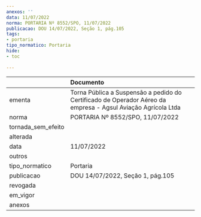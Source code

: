 ```yaml
---
anexos: ''
data: 11/07/2022
norma: PORTARIA Nº 8552/SPO, 11/07/2022
publicacao: DOU 14/07/2022, Seção 1, pág.105
tags:
- portaria
tipo_normatico: Portaria
hide: 
- toc 
 
---
```


|                    | Documento                                                                                                     |
|:-------------------|:--------------------------------------------------------------------------------------------------------------|
| ementa             | Torna Pública a Suspensão a pedido do Certificado de Operador Aéreo da empresa -  Agsul Aviação Agrícola Ltda |
| norma              | PORTARIA Nº 8552/SPO, 11/07/2022                                                                              |
| tornada_sem_efeito |                                                                                                               |
| alterada           |                                                                                                               |
| data               | 11/07/2022                                                                                                    |
| outros             |                                                                                                               |
| tipo_normatico     | Portaria                                                                                                      |
| publicacao         | DOU 14/07/2022, Seção 1, pág.105                                                                              |
| revogada           |                                                                                                               |
| em_vigor           |                                                                                                               |
| anexos             |                                                                                                               |